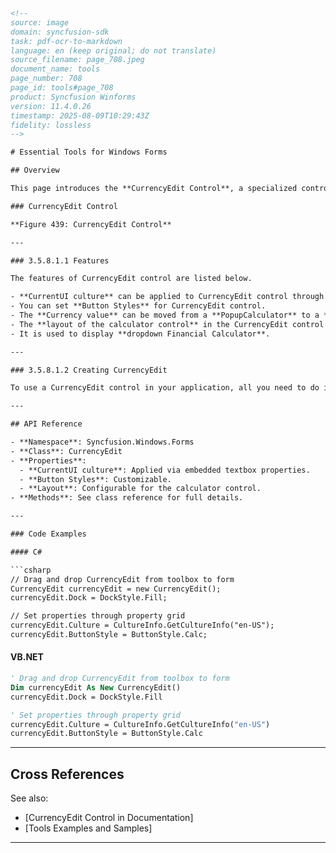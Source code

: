 ```html
<!-- 
source: image
domain: syncfusion-sdk
task: pdf-ocr-to-markdown
language: en (keep original; do not translate)
source_filename: page_708.jpeg
document_name: tools
page_number: 708
page_id: tools#page_708
product: Syncfusion Winforms
version: 11.4.0.26
timestamp: 2025-08-09T10:29:43Z
fidelity: lossless
-->

# Essential Tools for Windows Forms

## Overview

This page introduces the **CurrencyEdit Control**, a specialized control for displaying and editing currency values. It includes features such as a calculator button to display a dropdown calculator, as well as detailed information on how to create and configure the control.

### CurrencyEdit Control

**Figure 439: CurrencyEdit Control**

---

### 3.5.8.1.1 Features

The features of CurrencyEdit control are listed below.

- **CurrentUI culture** can be applied to CurrencyEdit control through properties of embedded textbox.
- You can set **Button Styles** for CurrencyEdit control.
- The **Currency value** can be moved from a **PopupCalculator** to a **CurrencyTextbox** and vice versa.
- The **layout of the calculator control** in the CurrencyEdit control can also be changed.
- It is used to display **dropdown Financial Calculator**.

---

### 3.5.8.1.2 Creating CurrencyEdit

To use a CurrencyEdit control in your application, all you need to do is drag and drop the CurrencyEdit control from the controls toolbox onto your form. You can then set any of its properties through the **property grid**.

---

## API Reference

- **Namespace**: Syncfusion.Windows.Forms
- **Class**: CurrencyEdit
- **Properties**:
  - **CurrentUI culture**: Applied via embedded textbox properties.
  - **Button Styles**: Customizable.
  - **Layout**: Configurable for the calculator control.
- **Methods**: See class reference for full details.

---

### Code Examples

#### C#

```csharp
// Drag and drop CurrencyEdit from toolbox to form
CurrencyEdit currencyEdit = new CurrencyEdit();
currencyEdit.Dock = DockStyle.Fill;

// Set properties through property grid
currencyEdit.Culture = CultureInfo.GetCultureInfo("en-US");
currencyEdit.ButtonStyle = ButtonStyle.Calc;
```

#### VB.NET

```vb
' Drag and drop CurrencyEdit from toolbox to form
Dim currencyEdit As New CurrencyEdit()
currencyEdit.Dock = DockStyle.Fill

' Set properties through property grid
currencyEdit.Culture = CultureInfo.GetCultureInfo("en-US")
currencyEdit.ButtonStyle = ButtonStyle.Calc
```

---

## Cross References

See also:
- [CurrencyEdit Control in Documentation]
- [Tools Examples and Samples]

---

<!-- tags: [tools, windows forms, controls, currencyedit, calculator, dropdown] -->
```